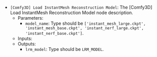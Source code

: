 - `[Comfy3D] Load InstantMesh Reconstruction Model`: The [Comfy3D] Load InstantMesh Reconstruction Model node description.
    - Parameters:
        - `model_name`: Type should be `['instant_mesh_large.ckpt', 'instant_mesh_base.ckpt', 'instant_nerf_large.ckpt', 'instant_nerf_base.ckpt']`.
    - Inputs:
    - Outputs:
        - `lrm_model`: Type should be `LRM_MODEL`.
